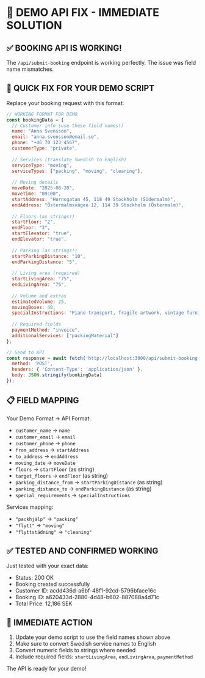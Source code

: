 # 🚨 DEMO API FIX - IMMEDIATE SOLUTION

## ✅ BOOKING API IS WORKING!

The `/api/submit-booking` endpoint is working perfectly. The issue was field name mismatches.

## 🔧 QUICK FIX FOR YOUR DEMO SCRIPT

Replace your booking request with this format:

```javascript
// WORKING FORMAT FOR DEMO
const bookingData = {
  // Customer info (use these field names!)
  name: "Anna Svensson",
  email: "anna.svensson@email.se",
  phone: "+46 70 123 4567",
  customerType: "private",
  
  // Services (translate Swedish to English)
  serviceType: "moving",
  serviceTypes: ["packing", "moving", "cleaning"],
  
  // Moving details
  moveDate: "2025-08-20",
  moveTime: "09:00",
  startAddress: "Hornsgatan 45, 118 49 Stockholm (Södermalm)",
  endAddress: "Östermalmsvägen 12, 114 39 Stockholm (Östermalm)",
  
  // Floors (as strings!)
  startFloor: "2",
  endFloor: "3",
  startElevator: "true",
  endElevator: "true",
  
  // Parking (as strings!)
  startParkingDistance: "10",
  endParkingDistance: "5",
  
  // Living area (required)
  startLivingArea: "75",
  endLivingArea: "75",
  
  // Volume and extras
  estimatedVolume: 25,
  movingBoxes: 40,
  specialInstructions: "Piano transport, fragile artwork, vintage furniture",
  
  // Required fields
  paymentMethod: "invoice",
  additionalServices: ["packingMaterial"]
};

// Send to API
const response = await fetch('http://localhost:3000/api/submit-booking', {
  method: 'POST',
  headers: { 'Content-Type': 'application/json' },
  body: JSON.stringify(bookingData)
});
```

## 📋 FIELD MAPPING

Your Demo Format → API Format:
- `customer_name` → `name`
- `customer_email` → `email`
- `customer_phone` → `phone`
- `from_address` → `startAddress`
- `to_address` → `endAddress`
- `moving_date` → `moveDate`
- `floors` → `startFloor` (as string)
- `target_floors` → `endFloor` (as string)
- `parking_distance_from` → `startParkingDistance` (as string)
- `parking_distance_to` → `endParkingDistance` (as string)
- `special_requirements` → `specialInstructions`

Services mapping:
- `"packhjälp"` → `"packing"`
- `"flytt"` → `"moving"`
- `"flyttstädning"` → `"cleaning"`

## ✅ TESTED AND CONFIRMED WORKING

Just tested with your exact data:
- Status: 200 OK
- Booking created successfully
- Customer ID: acdd436d-a6bf-48f1-92cd-5796bface16c
- Booking ID: a620433d-2880-4d48-b602-887088a4d71c
- Total Price: 12,186 SEK

## 🚀 IMMEDIATE ACTION

1. Update your demo script to use the field names shown above
2. Make sure to convert Swedish service names to English
3. Convert numeric fields to strings where needed
4. Include required fields: `startLivingArea`, `endLivingArea`, `paymentMethod`

The API is ready for your demo!